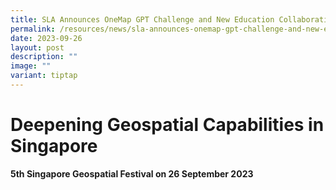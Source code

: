 ```yaml
---
title: SLA Announces OneMap GPT Challenge and New Education Collaborations
permalink: /resources/news/sla-announces-onemap-gpt-challenge-and-new-education-collaborations/
date: 2023-09-26
layout: post
description: ""
image: ""
variant: tiptap
---
```

<h1>Deepening Geospatial Capabilities in Singapore</h1><p><strong>5th Singapore Geospatial Festival on 26 September 2023</strong></p><p></p><p></p>